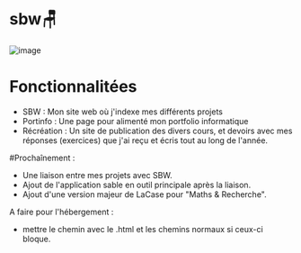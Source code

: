 # sbw🪑
![image](https://github.com/benstitousofiane/sbw/assets/129552238/ca4ff8a4-bc3d-4dad-82eb-da9ca17fed46)

# Fonctionnalitées
- SBW : Mon site web où j'indexe mes différents projets
- Portinfo : Une page pour alimenté mon portfolio informatique
- Récréation : Un site de publication des divers cours, et devoirs avec mes réponses (exercices) que j'ai reçu et écris tout au long de l'année.

#Prochaînement :
- Une liaison entre mes projets avec SBW.
- Ajout de l'application sable en outil principale après la liaison.
- Ajout d'une version majeur de LaCase pour "Maths & Recherche".

A faire pour l'hébergement :
- mettre le chemin avec le .html et les chemins normaux si ceux-ci bloque.
